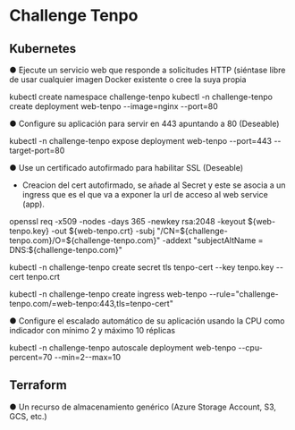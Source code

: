 # Challenge Tenpo

## Kubernetes

● Ejecute un servicio web que responde a solicitudes HTTP (siéntase libre de usar
cualquier imagen Docker existente o cree la suya propia

kubectl create namespace challenge-tenpo
kubectl -n challenge-tenpo create deployment web-tenpo --image=nginx --port=80

● Configure su aplicación para servir en 443 apuntando a 80 (Deseable)

kubectl -n challenge-tenpo expose deployment web-tenpo --port=443 --target-port=80

● Use un certificado autofirmado para habilitar SSL (Deseable)

- Creacion del cert autofirmado, se añade al Secret y este se asocia a un ingress que es el que va a exponer la url de acceso al web service (app).

openssl req -x509 -nodes -days 365 -newkey rsa:2048 -keyout ${web-tenpo.key} -out ${web-tenpo.crt} -subj "/CN=${challenge-tenpo.com}/O=${challenge-tenpo.com}" -addext "subjectAltName = DNS:${challenge-tenpo.com}"

kubectl -n challenge-tenpo create secret tls tenpo-cert --key tenpo.key --cert tenpo.crt

kubectl -n challenge-tenpo create ingress web-tenpo --rule="challenge-tenpo.com/=web-tenpo:443,tls=tenpo-cert"

●  Configure el escalado automático de su aplicación usando la CPU como
indicador con mínimo 2 y máximo 10 réplicas

kubectl -n challenge-tenpo autoscale deployment web-tenpo --cpu-percent=70 --min=2--max=10

## Terraform

● Un recurso de almacenamiento genérico (Azure Storage Account, S3, GCS, etc.)


